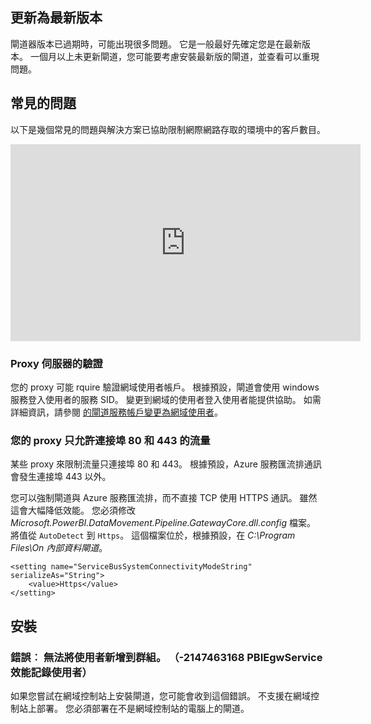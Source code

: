 ## 更新為最新版本 
 
閘道器版本已過期時，可能出現很多問題。  它是一般最好先確定您是在最新版本。  一個月以上未更新閘道，您可能要考慮安裝最新版的閘道，並查看可以重現問題。

## 常見的問題

以下是幾個常見的問題與解決方案已協助限制網際網路存取的環境中的客戶數目。

<iframe width="560" height="315" src="https://www.youtube.com/embed/-t7RO6mHATI?showinfo=0" frameborder="0" allowfullscreen></iframe>

### Proxy 伺服器的驗證

您的 proxy 可能 rquire 驗證網域使用者帳戶。 根據預設，閘道會使用 windows 服務登入使用者的服務 SID。 變更到網域的使用者登入使用者能提供協助。 如需詳細資訊，請參閱 [的閘道服務帳戶變更為網域使用者](powerbi-gateway-proxy.md#changing-the-gateway-service-account-to-a-domain-user)。

### 您的 proxy 只允許連接埠 80 和 443 的流量

某些 proxy 來限制流量只連接埠 80 和 443。 根據預設，Azure 服務匯流排通訊會發生連接埠 443 以外。 

您可以強制閘道與 Azure 服務匯流排，而不直接 TCP 使用 HTTPS 通訊。 雖然這會大幅降低效能。 您必須修改 *Microsoft.PowerBI.DataMovement.Pipeline.GatewayCore.dll.config* 檔案。 將值從 `AutoDetect` 到 `Https`。 這個檔案位於，根據預設，在 *C:\Program Files\On 內部資料閘道*。

```
<setting name="ServiceBusSystemConnectivityModeString" serializeAs="String">
    <value>Https</value>
</setting>
```

## 安裝

### 錯誤︰ 無法將使用者新增到群組。  （-2147463168 PBIEgwService 效能記錄使用者）

如果您嘗試在網域控制站上安裝閘道，您可能會收到這個錯誤。 不支援在網域控制站上部署。 您必須部署在不是網域控制站的電腦上的閘道。
